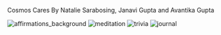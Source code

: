 Cosmos Cares
By Natalie Sarabosing, Janavi Gupta and Avantika Gupta

![affirmations_background](https://github.com/guptajanavi/cosmos-cares/assets/79553848/42eadc66-a58e-49dd-88d3-89f8ab890b2b)
![meditation](https://github.com/guptajanavi/cosmos-cares/assets/79553848/88cdf3f1-78fe-4b64-a8ef-630feaf2a566)
![trivia](https://github.com/guptajanavi/cosmos-cares/assets/79553848/192271f2-8fed-4466-af1e-658e1dc12b56)
![journal](https://github.com/guptajanavi/cosmos-cares/assets/79553848/dca1eaf2-77fe-42fc-a68f-f4fd357b7e64)
